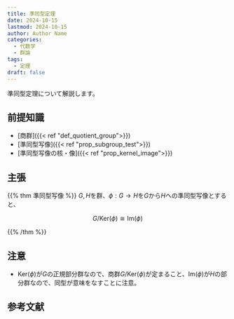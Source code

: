```yaml
---
title: 準同型定理
date: 2024-10-15
lastmod: 2024-10-15
author: Author Name
categories:
  - 代数学
  - 群論
tags:
  - 定理
draft: false
---
```


準同型定理について解説します。

<!--more-->

## 前提知識

- [商群]({{< ref "def_quotient_group">}})
- [準同型写像]({{< ref "prop_subgroup_test">}})
- [準同型写像の核・像]({{< ref "prop_kernel_image">}})

## 主張

{{% thm 準同型写像 %}}
$G, H$を群、$\phi: G \to H$を$G$から$H$への準同型写像とすると、

$$G / \mathrm{Ker}(\phi) \cong \mathrm{Im}(\phi)$$

{{% /thm %}}

## 注意

- $\mathrm{Ker}(\phi)$が$G$の正規部分群なので、商群$G / \mathrm{Ker}(\phi)$が定まること、$\mathrm{Im}(\phi)$が$H$の部分群なので、同型が意味をなすことに注意。

## 参考文献
